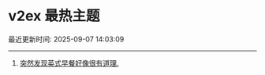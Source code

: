 # v2ex 最热主题

最近更新时间: 2025-09-07 14:03:09

--- 
1. [突然发现英式早餐好像很有道理.](https://www.v2ex.com/t/1157549) 
